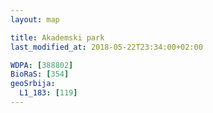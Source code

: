 ```yaml
---
layout: map

title: Akademski park
last_modified_at: 2018-05-22T23:34:00+02:00

WDPA: [388802]
BioRaS: [354]
geoSrbija:
  L1_183: [119]
---
```

